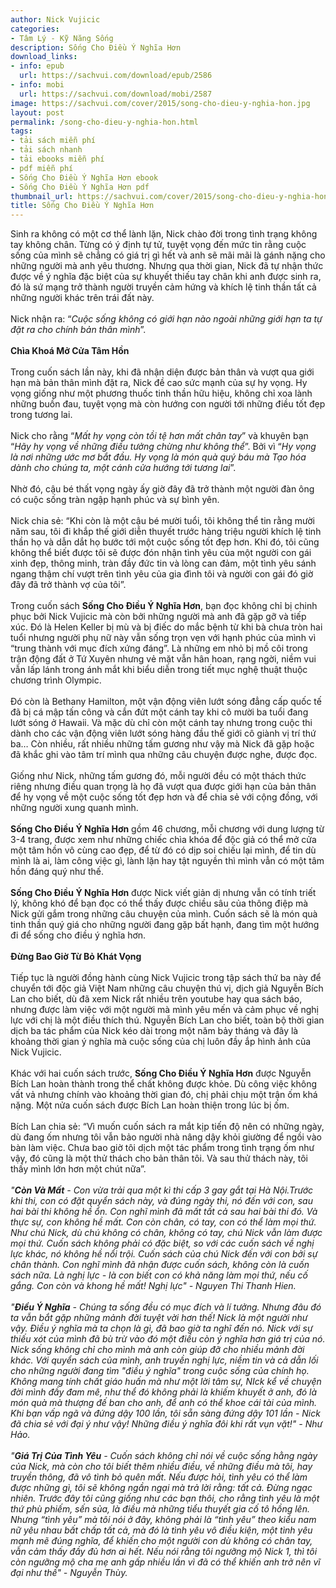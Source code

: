 ```yaml
---
author: Nick Vujicic
categories:
- Tâm Lý - Kỹ Năng Sống
description: Sống Cho Điều Ý Nghĩa Hơn
download_links:
- info: epub
  url: https://sachvui.com/download/epub/2586
- info: mobi
  url: https://sachvui.com/download/mobi/2587
image: https://sachvui.com/cover/2015/song-cho-dieu-y-nghia-hon.jpg
layout: post
permalink: /song-cho-dieu-y-nghia-hon.html
tags:
- tải sách miễn phí
- tải sách nhanh
- tải ebooks miễn phí
- pdf miễn phí
- Sống Cho Điều Ý Nghĩa Hơn ebook
- Sống Cho Điều Ý Nghĩa Hơn pdf
thumbnail_url: https://sachvui.com/cover/2015/song-cho-dieu-y-nghia-hon.jpg
title: Sống Cho Điều Ý Nghĩa Hơn
---
```


 <div class="item-desc text-justify"> <p>Sinh ra không có một cơ thể lành lặn, Nick chào đời trong tình trạng không tay không chân. Từng có ý định tự tử, tuyệt vọng đến mức tin rằng cuộc sống của mình sẽ chẳng có giá trị gì hết và anh sẽ mãi mãi là gánh nặng cho những người mà anh yêu thương. Nhưng qua thời gian, Nick đã tự nhận thức được về ý nghĩa đặc biệt của sự khuyết thiếu tay chân khi anh được sinh ra, đó là sứ mạng trở thành người truyền cảm hứng và khích lệ tinh thần tất cả những người khác trên trái đất này.<br><br>Nick nhận ra: “<em>Cuộc sống không có giới hạn nào ngoài những giới hạn ta tự đặt ra cho chính bản thân mình</em>”.<br><br><strong>Chìa Khoá Mở Cửa Tâm Hồn</strong><br><br>Trong cuốn sách lần này, khi đã nhận diện được bản thân và vượt qua giới hạn mà bản thân mình đặt ra, Nick đề cao sức mạnh của sự hy vọng. Hy vọng giống như một phương thuốc tinh thần hữu hiệu, không chỉ xoa lành những buồn đau, tuyệt vọng mà còn hướng con người tới những điều tốt đẹp trong tương lai.<br><br>Nick cho rằng “<em>Mất hy vọng còn tồi tệ hơn mất chân tay</em>” và khuyên bạn “<em>Hãy hy vọng về những điều tưởng chừng như không thể</em>”. Bởi vì “<em>Hy vọng là nơi những ước mơ bắt đầu. Hy vọng là món quà quý báu mà Tạo hóa dành cho chúng ta, một cánh cửa hướng tới tương lai</em>”.<br><br>Nhờ đó, cậu bé thất vọng ngày ấy giờ đây đã trở thành một người đàn ông có cuộc sống tràn ngập hạnh phúc và sự bình yên.<br><br>Nick chia sẻ: “Khi còn là một cậu bé mười tuổi, tôi không thể tin rằng mười năm sau, tôi đi khắp thế giới diễn thuyết trước hàng triệu người khích lệ tinh thần họ và dẫn dắt họ bước tới một cuộc sống tốt đẹp hơn. Khi đó, tôi cũng không thể biết được tôi sẽ được đón nhận tình yêu của một người con gái xinh đẹp, thông minh, tràn đầy đức tin và lòng can đảm, một tình yêu sánh ngang thậm chí vượt trên tình yêu của gia đình tôi và người con gái đó giờ đây đã trở thành vợ của tôi”.<br><br>Trong cuốn sách <strong>Sống Cho Điều Ý Nghĩa Hơn</strong>, bạn đọc không chỉ bị chinh phục bởi Nick Vujicic mà còn bởi những người mà anh đã gặp gỡ và tiếp xúc. Đó là Helen Keller bị mù và bị điếc do mắc bệnh từ khi bà chưa tròn hai tuổi nhưng người phụ nữ này vẫn sống trọn vẹn với hạnh phúc của mình vì “trung thành với mục đích xứng đáng”. Là những em nhỏ bị mồ côi trong trận động đất ở Tứ Xuyên nhưng vẻ mặt vẫn hân hoan, rạng ngời, niềm vui vẫn lấp lánh trong ánh mắt khi biểu diễn trong tiết mục nghệ thuật thuộc chương trình Olympic.<br><br>Đó còn là Bethany Hamilton, một vận động viên lướt sóng đẳng cấp quốc tế đã bị cá mập tấn công và cắn đứt một cánh tay khi cô mười ba tuổi đang lướt sóng ở Hawaii. Và mặc dù chỉ còn một cánh tay nhưng trong cuộc thi dành cho các vận động viên lướt sóng hàng đầu thế giới cô giành vị trí thứ ba… Còn nhiều, rất nhiều những tấm gương như vậy mà Nick đã gặp hoặc đã khắc ghi vào tâm trí mình qua những câu chuyện được nghe, được đọc.<br><br>Giống như Nick, những tấm gương đó, mỗi người đều có một thách thức riêng nhưng điều quan trọng là họ đã vượt qua được giới hạn của bản thân để hy vọng về một cuộc sống tốt đẹp hơn và để chia sẻ với cộng đồng, với những người xung quanh mình.<br><br><strong>Sống Cho Điều Ý Nghĩa Hơn</strong> gồm 46 chương, mỗi chương với dung lượng từ 3-4 trang, được xem như những chiếc chìa khóa để độc giả có thể mở cửa một tâm hồn vô cùng cao đẹp, để từ đó có dịp soi chiếu lại mình, để tin dù mình là ai, làm công việc gì, lành lặn hay tật nguyền thì mình vẫn có một tâm hồn đáng quý như thế.<br><br><strong>Sống Cho Điều Ý Nghĩa Hơn</strong> được Nick viết giản dị nhưng vẫn có tính triết lý, không khó để bạn đọc có thể thấy được chiều sâu của thông điệp mà Nick gửi gắm trong những câu chuyện của mình. Cuốn sách sẽ là món quà tinh thần quý giá cho những người đang gặp bất hạnh, đang tìm một hướng đi để sống cho điều ý nghĩa hơn.<br><br><strong>Đừng Bao Giờ Từ Bỏ Khát Vọng</strong><br><br>Tiếp tục là người đồng hành cùng Nick Vujicic trong tập sách thứ ba này để chuyển tới độc giả Việt Nam những câu chuyện thú vị, dịch giả Nguyễn Bích Lan cho biết, dù đã xem Nick rất nhiều trên youtube hay qua sách báo, nhưng được làm việc với một người mà mình yêu mến và cảm phục về nghị lực với chị là một điều thích thú. Nguyễn Bích Lan cho biết, toàn bộ thời gian dịch ba tác phẩm của Nick kéo dài trong một năm bảy tháng và đây là khoảng thời gian ý nghĩa mà cuộc sống của chị luôn đầy ắp hình ảnh của Nick Vujicic.<br><br>Khác với hai cuốn sách trước, <strong>Sống Cho Điều Ý Nghĩa Hơn</strong> được Nguyễn Bích Lan hoàn thành trong thể chất không được khỏe. Dù công việc không vất vả nhưng chính vào khoảng thời gian đó, chị phải chịu một trận ốm khá nặng. Một nửa cuốn sách được Bích Lan hoàn thiện trong lúc bị ốm.<br><br>Bích Lan chia sẻ: “Vì muốn cuốn sách ra mắt kịp tiến độ nên có những ngày, dù đang ốm nhưng tôi vẫn bảo người nhà nâng dậy khỏi giường để ngồi vào bàn làm việc. Chưa bao giờ tôi dịch một tác phẩm trong tình trạng ốm như vậy, đó cũng là một thử thách cho bản thân tôi. Và sau thử thách này, tôi thấy mình lớn hơn một chút nữa”.<br><br><em>"<strong>Còn Và Mất</strong> - Con vừa trải qua một kì thi cấp 3 gay gắt tại Hà Nội.Trước khi thi, con có đặt quyển sách này, và đúng ngày thi, nó đến với con, sau hai bài thi không hề ổn. Con nghĩ mình đã mất tất cả sau hai bài thi đó. Và thực sự, con không hề mất. Con còn chân, có tay, con có thể làm mọi thứ. Như chú Nick, dù chú không có chân, không có tay, chú Nick vẫn làm được mọi thứ. Cuốn sách không phải có đặc biệt, so với các cuốn sách về nghị lực khác, nó không hề nổi trội. Cuốn sách của chú Nick đến với con bởi sự chân thành. Con nghĩ mình đã nhận được cuốn sách, không còn là cuốn sách nữa. Là nghị lực - là con biết con có khả năng làm mọi thứ, nếu cố gắng. Con còn và khong hề mất! Nghị lực" - Nguyen Thi Thanh Hien.</em><br><br><em>"<strong>Điều Ý Nghĩa</strong> - Chúng ta sống đều có mục đích và lí tưởng. Nhưng đâu đó ta vẫn bắt gặp những mảnh đời tuyệt vời hơn thế! Nick là một người như vậy. Điều ý nghĩa mà ta chọn là gì, đã bao giờ ta nghĩ đến nó. Nick với sự thiếu xót của mình đã bù trừ vào đó một điều còn ý nghĩa hơn giá trị của nó. Nick sống không chỉ cho mình mà anh còn giúp đỡ cho nhiều mảnh đời khác. Với quyển sách của mình, anh truyền nghị lực, niềm tin và cả dẫn lối cho những người đang tìm "điều ý nghĩa" trong cuộc sống của chính họ. Không mang tính chất giáo huấn mà như một lời tâm sự, NIck kể về chuyện đời mình đầy đam mê, như thể đó không phải là khiếm khuyết ở anh, đó là món quà mà thượng đế ban cho anh, để anh có thể khoe cái tài của mình. Khi bạn vấp ngã và đứng dậy 100 lần, tôi sẵn sàng đứng dậy 101 lần - Nick đã chia sẻ với đại ý như vậy! Những điều ý nghĩa đôi khi rất vụn vặt!" - Như Hảo.</em><br><br><em>"<strong>Giá Trị Của Tình Yêu</strong> - Cuốn sách không chỉ nói về cuộc sống hằng ngày của Nick, mà còn cho tôi biết thêm nhiều điều, về những điều mà tôi, hay truyền thông, đã vô tình bỏ quên mất. Nếu được hỏi, tình yêu có thể làm được những gì, tôi sẽ không ngần ngại mà trả lời rằng: tất cả. Đừng ngạc nhiên. Trước đây tôi cũng giống như các bạn thôi, cho rằng tình yêu là một thứ phù phiếm, sến sủa, là điều mà những tiểu thuyết gia cố tô hồng lên. Nhưng “tình yêu” mà tôi nói ở đây, không phải là “tình yêu” theo kiểu nam nữ yêu nhau bất chấp tất cả, mà đó là tình yêu vô điều kiện, một tình yêu mạnh mẽ đúng nghĩa, để khiến cho một người con dù không có chân tay, vẫn cảm thấy đầy đủ hơn ai hết. Nếu nói rằng tôi ngưỡng mộ Nick 1, thì tôi còn ngưỡng mộ cha mẹ anh gấp nhiều lần vì đã có thể khiến anh trở nên vĩ đại như thế" - Nguyễn Thùy.</em><br> </p> </div>